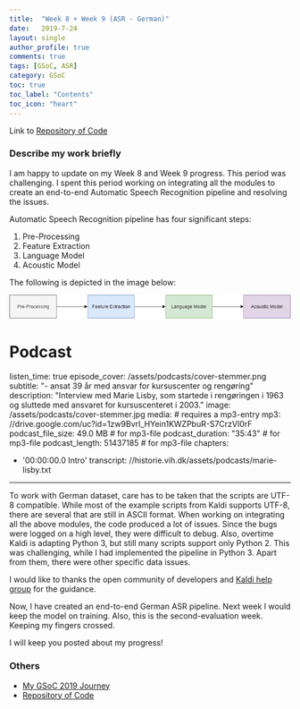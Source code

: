 ```yaml
---
title:  "Week 8 + Week 9 (ASR - German)"
date:   2019-7-24
layout: single
author_profile: true
comments: true
tags: [GSoC, ASR]
category: GSoC
toc: true
toc_label: "Contents"
toc_icon: "heart"
---
```


Link to [Repository of Code](https://github.com/AASHISHAG/asr-german)

### Describe my work briefly

I am happy to update on my Week 8 and Week 9 progress. This period was challenging. I spent this period working on integrating all the modules to create an end-to-end Automatic Speech Recognition pipeline and resolving the issues.

Automatic Speech Recognition pipeline has four significant steps:

1. Pre-Processing
2. Feature Extraction
3. Language Model
4. Acoustic Model

The following is depicted in the image below:

![](
/others/speech-recognition-pipeline-2.png)

# Podcast
listen_time: true
episode_cover: /assets/podcasts/cover-stemmer.png
subtitle: "- ansat 39 år med ansvar for kursuscenter og rengøring"
description: "Interview med Marie Lisby, som startede i rengøringen i 1963 og sluttede med ansvaret for kursuscenteret i 2003."
image: /assets/podcasts/cover-stemmer.jpg
media: # requires a mp3-entry
  mp3: //drive.google.com/uc?id=1zw9BvrI_HYein1KWZPbuR-S7CrzVI0rF
podcast_file_size: 49.0 MB # for mp3-file
podcast_duration: "35:43" # for mp3-file
podcast_length: 51437185 # for mp3-file
chapters:
 - '00:00:00.0 Intro'
transcript: //historie.vih.dk/assets/podcasts/marie-lisby.txt
---

To work with German dataset, care has to be taken that the scripts are UTF-8 compatible. While most of the example scripts from Kaldi supports UTF-8, there are several that are still in ASCII format. When working on integrating all the above modules, the code produced a lot of issues. Since the bugs were logged on a high level, they were difficult to debug. Also, overtime Kaldi is adapting Python 3, but still many scripts support only Python 2. This was challenging, while I had implemented the pipeline in Python 3. Apart from them, there were other specific data issues. 

I would like to thanks the open community of developers and [Kaldi help group](https://groups.google.com/forum/#!forum/kaldi-help) for the guidance. 

Now, I have created an end-to-end German ASR pipeline. Next week I would keep the model on training. Also, this is the second-evaluation week. Keeping my fingers crossed.

I will keep you posted about my progress!

### Others

- [My GSoC 2019 Journey](https://aashishag.github.io/categories/#gsoc)
- [Repository of Code](https://github.com/AASHISHAG/asr-german)